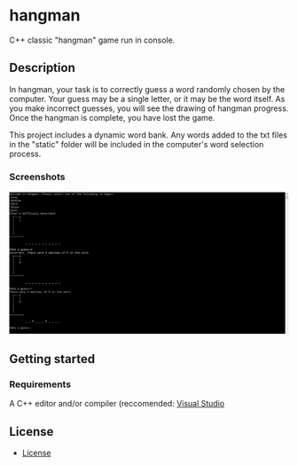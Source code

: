 # hangman
C++ classic "hangman" game run in console.

## Description
In hangman, your task is to correctly guess a word randomly chosen by the computer. Your guess may be a single letter, or it may be the word itself. As you make incorrect guesses, you will see the drawing of hangman progress. Once the hangman is complete, you have lost the game.

This project includes a dynamic word bank. Any words added to the txt files in the "static" folder will be included in the computer's word selection process.
### Screenshots
![Screenshot](/static/screenshot.png?raw=true)

## Getting started
### Requirements
A C++ editor and/or compiler (reccomended: [Visual Studio](https://visualstudio.microsoft.com/downloads/)

## License
* [License](LICENSE.md)
